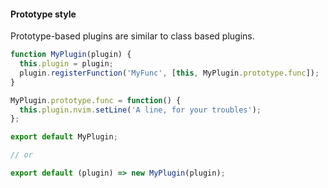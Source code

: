 #### Prototype style

Prototype-based plugins are similar to class based plugins.

```js
function MyPlugin(plugin) {
  this.plugin = plugin;
  plugin.registerFunction('MyFunc', [this, MyPlugin.prototype.func]);
}

MyPlugin.prototype.func = function() {
  this.plugin.nvim.setLine('A line, for your troubles');
};

export default MyPlugin;

// or

export default (plugin) => new MyPlugin(plugin);
```

